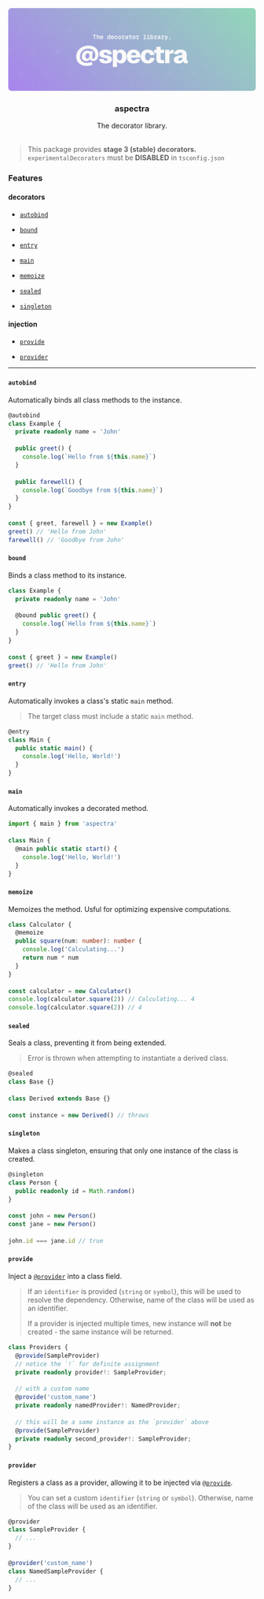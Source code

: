[//]: # (
    auto-generated @ 2024-10-30T01:01:31.090Z
    DO NOT EDIT THIS FILE DIRECTLY
    run `pnpm run build:docs` to regenerate
  )


<div align='center'><img src='assets/banner.svg' alt='assets/banner.svg'></div>


<div align='center'><h3>aspectra</h3></div>


<div align='center'>The decorator library.</div>


<br />


> This package provides **stage 3 (stable) decorators.**
> `experimentalDecorators` must be **DISABLED** in `tsconfig.json`



### Features



#### decorators



- [`autobind`](#autobind)



- [`bound`](#bound)



- [`entry`](#entry)



- [`main`](#main)



- [`memoize`](#memoize)



- [`sealed`](#sealed)



- [`singleton`](#singleton)



#### injection



- [`provide`](#provide)



- [`provider`](#provider)



---



#### `autobind`



Automatically binds all class methods to the instance.





```typescript
@autobind
class Example {
  private readonly name = 'John'

  public greet() {
    console.log(`Hello from ${this.name}`)
  }

  public farewell() {
    console.log(`Goodbye from ${this.name}`)
  }
}

const { greet, farewell } = new Example()
greet() // 'Hello from John'
farewell() // 'Goodbye from John'
```


#### `bound`



Binds a class method to its instance.





```typescript
class Example {
  private readonly name = 'John'

  @bound public greet() {
    console.log(`Hello from ${this.name}`)
  }
}

const { greet } = new Example()
greet() // 'Hello from John'
```


#### `entry`



Automatically invokes a class's static `main` method.


> The target class must include a static `main` method.



```typescript
@entry
class Main {
  public static main() {
    console.log('Hello, World!')
  }
}
```


#### `main`



Automatically invokes a decorated method.





```typescript
import { main } from 'aspectra'

class Main {
  @main public static start() {
    console.log('Hello, World!')
  }
}
```


#### `memoize`



Memoizes the method. Usful for optimizing expensive computations.





```typescript
class Calculator {
  @memoize
  public square(num: number): number {
    console.log('Calculating...')
    return num * num
  }
}

const calculator = new Calculator()
console.log(calculator.square(2)) // Calculating... 4
console.log(calculator.square(2)) // 4
```


#### `sealed`



Seals a class, preventing it from being extended.


> Error is thrown when attempting to instantiate a derived class.



```typescript
@sealed
class Base {}

class Derived extends Base {}

const instance = new Derived() // throws
```


#### `singleton`



Makes a class singleton, ensuring that only one instance of the class is created.





```typescript
@singleton
class Person {
  public readonly id = Math.random()
}

const john = new Person()
const jane = new Person()

john.id === jane.id // true
```


#### `provide`



Inject a [`@provider`](#provider) into a class field.


> If an `identifier` is provided (`string` or `symbol`), this will be used to
> resolve the dependency. Otherwise, name of the class will be used as an
> identifier.
> 
> If a provider is injected multiple times, new instance will **not** be created -
> the same instance will be returned.



```typescript
class Providers {
  @provide(SampleProvider)
  // notice the `!` for definite assignment
  private readonly provider!: SampleProvider;

  // with a custom name
  @provide('custom_name')
  private readonly namedProvider!: NamedProvider;

  // this will be a same instance as the `provider` above
  @provide(SampleProvider)
  private readonly second_provider!: SampleProvider;
}
```


#### `provider`



Registers a class as a provider, allowing it to be injected via
[`@provide`](#provide).


> You can set a custom `identifier` (`string` or `symbol`). Otherwise,
> name of the class will be used as an identifier.



```typescript
@provider
class SampleProvider {
  // ...
}

@provider('custom_name')
class NamedSampleProvider {
  // ...
}
```